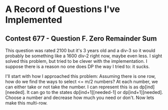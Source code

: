 # A Record of Questions I've Implemented

## Contest 677 - Question F. Zero Remainder Sum
This question was rated 2100 but it's 3 years old and a div-3 so it would probably be something like a 1600 div-2 right now, maybe even less. I sight solved this problem, but tried to be clever with the implementation. I suppose there is a reason no one does DP the way I tried to: it sucks.

I'll start with how I approached this problem: Assuming there is one row, how do we find the ways to select <= m/2 numbers?
At each number, we can either take or not take the number.
I can represent this is as dp[ind][needed]. It can go to the states dp[ind+1][needed-1] or dp[ind+1][needed]. Choose a number and decrease how much you need or don't. Now lets make this multi-row.